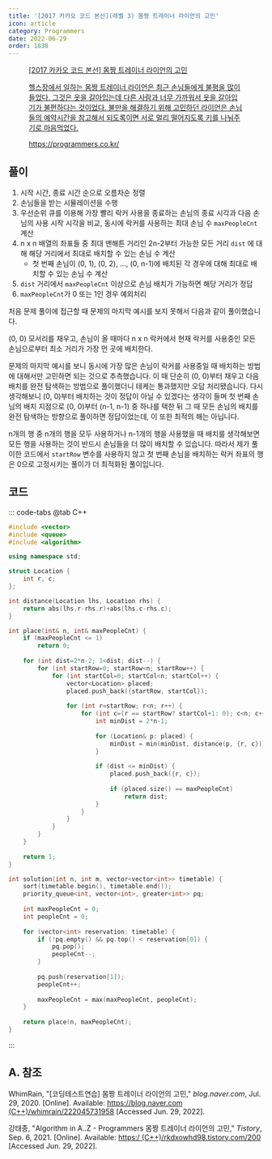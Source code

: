 ```yaml
---
title: '[2017 카카오 코드 본선](레벨 3) 몸짱 트레이너 라이언의 고민'
icon: article
category: Programmers
date: 2022-06-29
order: 1838
---
```


<figure class="opengraph"><a href="https://programmers.co.kr/learn/courses/30/lessons/1838" data-source-url="https://programmers.co.kr/learn/courses/30/lessons/1838">
<div class="og-image" style="background-image: url('https://drive.google.com/uc?export=view&id=1J7HqHQeh0rWbRtmHtU9-1E36gTRhJX8N');"></div>
<div class="og-text">
<p class="og-title">[2017 카카오 코드 본선] 몸짱 트레이너 라이언의 고민</p>
<p class="og-desc">헬스장에서 일하는 몸짱 트레이너 라이언은 최근 손님들에게 불평을 많이 들었다. 그것은 옷을 갈아입는데 다른 사람과 너무 가까워서 옷을 갈아입기가 불편하다는 것이었다. 불만을 해결하기 위해 고민하던 라이언은 손님들의 예약시간을 참고해서 되도록이면 서로 멀리 떨어지도록 키를 나눠주기로 마음먹었다.</p>
<p class="og-host">https://programmers.co.kr/</p></div></a></figure>

## 풀이
1. 시작 시간, 종료 시간 순으로 오름차순 정렬
2. 손님들을 받는 시뮬레이션을 수행
3. 우선순위 큐를 이용해 가장 빨리 락커 사용을 종료하는 손님의 종료 시각과 다음 손님의 사용 시작 시각을 비교, 동시에 락커를 사용하는 최대 손님 수 `maxPeopleCnt` 계산
4. n x n 배열의 좌표들 중 최대 맨해튼 거리인 2n-2부터 가능한 모든 거리 `dist` 에 대해 해당 거리에서 최대로 배치할 수 있는 손님 수 계산
    - 첫 번째 손님이 (0, 1), (0, 2), ..., (0, n-1)에 배치된 각 경우에 대해 최대로 배치할 수 있는 손님 수 계산
5. `dist` 거리에서 `maxPeopleCnt` 이상으로 손님 배치가 가능하면 해당 거리가 정답
6. `maxPeopleCnt`가 0 또는 1인 경우 예외처리

처음 문제 풀이에 접근할 때 문제의 마지막 예시를 보지 못해서 다음과 같이 풀이했습니다.

(0, 0) 모서리를 채우고, 손님이 올 때마다 n x n 락커에서 현재 락커를 사용중인 모든 손님으로부터 최소 거리가 가장 먼 곳에 배치한다.

문제의 마지막 예시를 보니 동시에 가장 많은 손님이 락커를 사용중일 때 배치하는 방법에 대해서만 고민하면 되는 것으로 추측했습니다. 이 때 단순히 (0, 0)부터 채우고 다음 배치를 완전 탐색하는 방법으로 풀이했더니 테케는 통과했지만 오답 처리됐습니다. 다시 생각해보니 (0, 0)부터 배치하는 것이 정답이 아닐 수 있겠다는 생각이 들며 첫 번째 손님의 배치 지점으로 (0, 0)부터 (n-1, n-1) 중 하나를 택한 뒤 그 때 모든 손님의 배치를 완전 탐색하는 방향으로 풀이하면 정답이었는데, 이 또한 최적의 해는 아닙니다.

n개의 행 중 n개의 행을 모두 사용하거나 n-1개의 행을 사용했을 때 배치를 생각해보면 모든 행을 사용하는 것이 반드시 손님들을 더 많이 배치할 수 있습니다. 따라서 제가 풀이한 코드에서 `startRow` 변수를 사용하지 않고 첫 번째 손님을 배치하는 락커 좌표의 행은 0으로 고정시키는 풀이가 더 최적화된 풀이입니다.

## 코드
::: code-tabs
@tab C++
```cpp
#include <vector>
#include <queue>
#include <algorithm>

using namespace std;

struct Location {
    int r, c;
};

int distance(Location lhs, Location rhs) {
    return abs(lhs.r-rhs.r)+abs(lhs.c-rhs.c);
}

int place(int& n, int& maxPeopleCnt) {
    if (maxPeopleCnt <= 1)
        return 0;
    
    for (int dist=2*n-2; 1<dist; dist--) {
        for (int startRow=0; startRow<n; startRow++) {
            for (int startCol=0; startCol<n; startCol++) {
                vector<Location> placed;
                placed.push_back({startRow, startCol});
                
                for (int r=startRow; r<n; r++) {
                    for (int c=(r == startRow? startCol+1: 0); c<n; c++) {
                        int minDist = 2*n-1;
                        
                        for (Location& p: placed) {
                            minDist = min(minDist, distance(p, {r, c}));
                        }
                        
                        if (dist <= minDist) {
                            placed.push_back({r, c});
                            
                            if (placed.size() == maxPeopleCnt)
                                return dist;
                        }
                    }
                }
            }
        }
    }
    
    return 1;
}

int solution(int n, int m, vector<vector<int>> timetable) {
    sort(timetable.begin(), timetable.end());
    priority_queue<int, vector<int>, greater<int>> pq;
    
    int maxPeopleCnt = 0;
    int peopleCnt = 0;
    
    for (vector<int> reservation: timetable) {
        if (!pq.empty() && pq.top() < reservation[0]) {
            pq.pop();
            peopleCnt--;
        }
        
        pq.push(reservation[1]);
        peopleCnt++;
        
        maxPeopleCnt = max(maxPeopleCnt, peopleCnt);
    }
    
    return place(n, maxPeopleCnt);
}
```
:::

## A. 참조
WhimRain, "[코딩테스트연습] 몸짱 트레이너 라이언의 고민," *blog.naver.com*, Jul. 29, 2020. [Online]. Available: [https://blog.naver.com (C++)/whimrain/222045731958](https://blog.naver.com/whimrain/222045731958) [Accessed Jun. 29, 2022].

강태종, "Algorithm in A..Z - Programmers 몸짱 트레이너 라이언의 고민," *Tistory*, Sep. 6, 2021. [Online]. Available: [https:/ (C++)/rkdxowhd98.tistory.com/200](https://rkdxowhd98.tistory.com/200) [Accessed Jun. 29, 2022].
